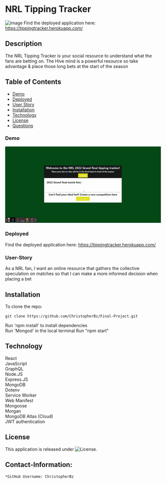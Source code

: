 # NRL Tipping Tracker
![image](https://user-images.githubusercontent.com/81110745/140848980-d50c1999-9965-4ca0-8206-5d9cd50b1dce.png)
Find the deployed application here: https://tippingtracker.herokuapp.com/

## Description
The NRL Tipping Tracker is your social resource to understand what the fans are betting on. The Hive mind is a powerful resource so take advantage & place those long bets at the start of the season

## Table of Contents
- [Demo](#Demo)
- [Deployed](#Deployed)
- [User Story](#User-Story)
- [Installation](#installation)
- [Technology](#technology)
- [License](#license)
- [Questions](#Contact-Information)  

### Demo
![Screenshot](https://github.com/ChristopherBz/Final-Project/blob/03729bf7a60964c05eafe77365f684c4b8e71f75/client/public/NRL%20Tipping%20Tracker.gif)

### Deployed
Find the deployed application here: https://tippingtracker.herokuapp.com/

### User-Story
As a NRL fan, I want an online resource that gathers the collective speculation on matches so that I can make a more informed decision when placing a bet 

## Installation

To clone the repo:
```
git clone https://github.com/ChristopherBz/Final-Project.git
``` 
Run 'npm install' to install dependencies  
Run 'Mongod' in the local terminal
Run "npm start"

## Technology  
React  
JavaScript  
GraphQL  
Node.JS  
Express.JS  
MongoDB  
Dotenv  
Service Worker  
Web Manifest  
Mongoose  
Morgan  
MongoDB Atlas (Cloud)  
JWT authentication  

## License

This application is released under ![License](https://img.shields.io/badge/License-MIT-blue.svg "License Badge").


## Contact-Information:
    *GitHub Username: ChristopherBz
